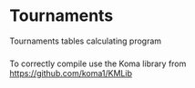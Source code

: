 # Tournaments

Tournaments tables calculating program

###
To correctly compile use the Koma library from https://github.com/koma1/KMLib

